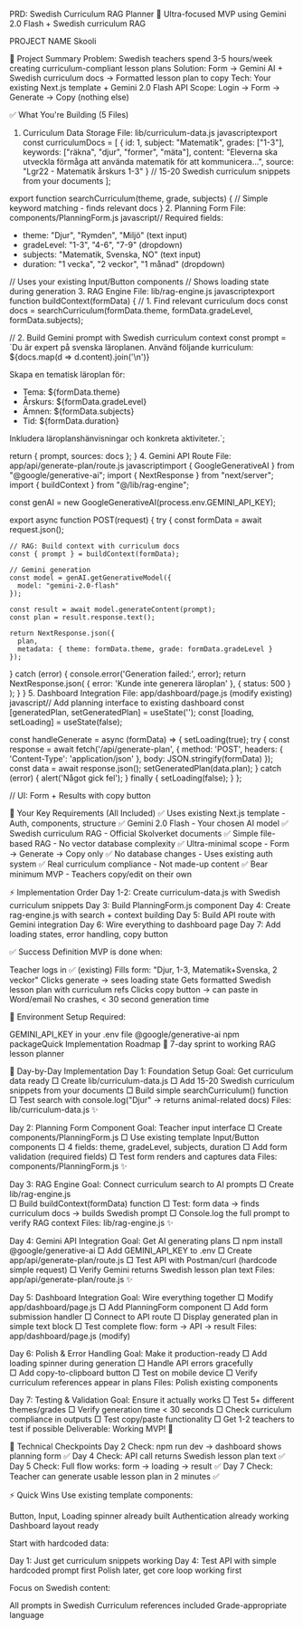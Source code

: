 PRD: Swedish Curriculum RAG Planner 🎯
Ultra-focused MVP using Gemini 2.0 Flash + Swedish curriculum RAG

PROJECT NAME Skooli

🧠 Project Summary
Problem: Swedish teachers spend 3-5 hours/week creating curriculum-compliant lesson plans
Solution: Form → Gemini AI + Swedish curriculum docs → Formatted lesson plan to copy
Tech: Your existing Next.js template + Gemini 2.0 Flash API
Scope: Login → Form → Generate → Copy (nothing else)

✅ What You're Building (5 Files)
1. Curriculum Data Storage
File: lib/curriculum-data.js
javascriptexport const curriculumDocs = [
  {
    id: 1,
    subject: "Matematik", 
    grades: ["1-3"],
    keywords: ["räkna", "djur", "former", "mäta"],
    content: "Eleverna ska utveckla förmåga att använda matematik för att kommunicera...",
    source: "Lgr22 - Matematik årskurs 1-3"
  }
  // 15-20 Swedish curriculum snippets from your documents
];

export function searchCurriculum(theme, grade, subjects) {
  // Simple keyword matching - finds relevant docs
}
2. Planning Form
File: components/PlanningForm.js
javascript// Required fields:
- theme: "Djur", "Rymden", "Miljö" (text input)
- gradeLevel: "1-3", "4-6", "7-9" (dropdown)  
- subjects: "Matematik, Svenska, NO" (text input)
- duration: "1 vecka", "2 veckor", "1 månad" (dropdown)

// Uses your existing Input/Button components
// Shows loading state during generation
3. RAG Engine
File: lib/rag-engine.js
javascriptexport function buildContext(formData) {
  // 1. Find relevant curriculum docs
  const docs = searchCurriculum(formData.theme, formData.gradeLevel, formData.subjects);
  
  // 2. Build Gemini prompt with Swedish curriculum context
  const prompt = `Du är expert på svenska läroplanen. Använd följande kurriculum:
${docs.map(d => d.content).join('\n')}

Skapa en tematisk läroplan för:
- Tema: ${formData.theme}
- Årskurs: ${formData.gradeLevel}  
- Ämnen: ${formData.subjects}
- Tid: ${formData.duration}

Inkludera läroplanshänvisningar och konkreta aktiviteter.`;
  
  return { prompt, sources: docs };
}
4. Gemini API Route
File: app/api/generate-plan/route.js
javascriptimport { GoogleGenerativeAI } from "@google/generative-ai";
import { NextResponse } from "next/server";
import { buildContext } from "@/lib/rag-engine";

const genAI = new GoogleGenerativeAI(process.env.GEMINI_API_KEY);

export async function POST(request) {
  try {
    const formData = await request.json();
    
    // RAG: Build context with curriculum docs
    const { prompt } = buildContext(formData);
    
    // Gemini generation
    const model = genAI.getGenerativeModel({ 
      model: "gemini-2.0-flash"
    });
    
    const result = await model.generateContent(prompt);
    const plan = result.response.text();
    
    return NextResponse.json({ 
      plan,
      metadata: { theme: formData.theme, grade: formData.gradeLevel }
    });
  } catch (error) {
    console.error('Generation failed:', error);
    return NextResponse.json(
      { error: 'Kunde inte generera läroplan' }, 
      { status: 500 }
    );
  }
}
5. Dashboard Integration
File: app/dashboard/page.js (modify existing)
javascript// Add planning interface to existing dashboard
const [generatedPlan, setGeneratedPlan] = useState('');
const [loading, setLoading] = useState(false);

const handleGenerate = async (formData) => {
  setLoading(true);
  try {
    const response = await fetch('/api/generate-plan', {
      method: 'POST',
      headers: { 'Content-Type': 'application/json' },
      body: JSON.stringify(formData)
    });
    const data = await response.json();
    setGeneratedPlan(data.plan);
  } catch (error) {
    alert('Något gick fel');
  } finally {
    setLoading(false);
  }
};

// UI: Form + Results with copy button

🎯 Your Key Requirements (All Included)
✅ Uses existing Next.js template - Auth, components, structure
✅ Gemini 2.0 Flash - Your chosen AI model
✅ Swedish curriculum RAG - Official Skolverket documents
✅ Simple file-based RAG - No vector database complexity
✅ Ultra-minimal scope - Form → Generate → Copy only
✅ No database changes - Uses existing auth system
✅ Real curriculum compliance - Not made-up content
✅ Bear minimum MVP - Teachers copy/edit on their own

⚡ Implementation Order
Day 1-2: Create curriculum-data.js with Swedish curriculum snippets
Day 3: Build PlanningForm.js component
Day 4: Create rag-engine.js with search + context building
Day 5: Build API route with Gemini integration
Day 6: Wire everything to dashboard page
Day 7: Add loading states, error handling, copy button

✅ Success Definition
MVP is done when:

Teacher logs in ✅ (existing)
Fills form: "Djur, 1-3, Matematik+Svenska, 2 veckor"
Clicks generate → sees loading state
Gets formatted Swedish lesson plan with curriculum refs
Clicks copy button → can paste in Word/email
No crashes, < 30 second generation time


🔧 Environment Setup
Required:

GEMINI_API_KEY in your .env file
@google/generative-ai npm packageQuick Implementation Roadmap 🚀
7-day sprint to working RAG lesson planner

📅 Day-by-Day Implementation
Day 1: Foundation Setup
Goal: Get curriculum data ready
□ Create lib/curriculum-data.js
□ Add 15-20 Swedish curriculum snippets from your documents
□ Build simple searchCurriculum() function
□ Test search with console.log("Djur" → returns animal-related docs)
Files: lib/curriculum-data.js ✨

Day 2: Planning Form Component
Goal: Teacher input interface
□ Create components/PlanningForm.js
□ Use existing template Input/Button components
□ 4 fields: theme, gradeLevel, subjects, duration
□ Add form validation (required fields)
□ Test form renders and captures data
Files: components/PlanningForm.js ✨

Day 3: RAG Engine
Goal: Connect curriculum search to AI prompts
□ Create lib/rag-engine.js  
□ Build buildContext(formData) function
□ Test: form data → finds curriculum docs → builds Swedish prompt
□ Console.log the full prompt to verify RAG context
Files: lib/rag-engine.js ✨

Day 4: Gemini API Integration
Goal: Get AI generating plans
□ npm install @google/generative-ai
□ Add GEMINI_API_KEY to .env
□ Create app/api/generate-plan/route.js
□ Test API with Postman/curl (hardcode simple request)
□ Verify Gemini returns Swedish lesson plan text
Files: app/api/generate-plan/route.js ✨

Day 5: Dashboard Integration
Goal: Wire everything together
□ Modify app/dashboard/page.js
□ Add PlanningForm component
□ Add form submission handler
□ Connect to API route
□ Display generated plan in simple text block
□ Test complete flow: form → API → result
Files: app/dashboard/page.js (modify)

Day 6: Polish & Error Handling
Goal: Make it production-ready
□ Add loading spinner during generation
□ Handle API errors gracefully  
□ Add copy-to-clipboard button
□ Test on mobile device
□ Verify curriculum references appear in plans
Files: Polish existing components

Day 7: Testing & Validation
Goal: Ensure it actually works
□ Test 5+ different themes/grades
□ Verify generation time < 30 seconds
□ Check curriculum compliance in outputs
□ Test copy/paste functionality
□ Get 1-2 teachers to test if possible
Deliverable: Working MVP! 🎉

🔧 Technical Checkpoints
Day 2 Check:
npm run dev → dashboard shows planning form ✅
Day 4 Check:
API call returns Swedish lesson plan text ✅
Day 5 Check:
Full flow works: form → loading → result ✅
Day 7 Check:
Teacher can generate usable lesson plan in 2 minutes ✅

⚡ Quick Wins
Use existing template components:

Button, Input, Loading spinner already built
Authentication already working
Dashboard layout ready

Start with hardcoded data:

Day 1: Just get curriculum snippets working
Day 4: Test API with simple hardcoded prompt first
Polish later, get core loop working first

Focus on Swedish content:

All prompts in Swedish
Curriculum references included
Grade-appropriate language

